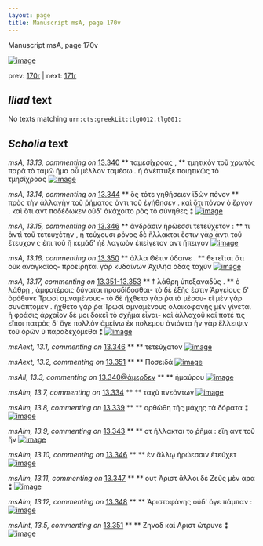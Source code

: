 ```yaml
---
layout: page
title: Manuscript msA, page 170v
---
```


Manuscript msA, page 170v

[![image](http://www.homermultitext.org/iipsrv?OBJ=IIP,1.0&FIF=/project/homer/pyramidal/deepzoom/hmt/vaimg/2017a/VA170VN_0672.tif&WID=100&CVT=JPEG)](http://www.homermultitext.org/ict2/?urn=urn:cite2:hmt:vaimg.2017a:VA170VN_0672)

prev:  [170r](../170r/) | next:  [171r](../171r/)

## *Iliad* text

No texts matching `urn:cts:greekLit:tlg0012.tlg001:`

## *Scholia* text

*msA, 13.13, commenting on* [13.340](#13.340)  <a id="msA_13.13"/> **													 ταμεσίχροας , 												** 													 τμητικὸν τοῦ χρωτὸς παρὰ τὸ ταμῶ ῆμα οὗ μέλλον ταμέσω . ἠ ἀνέπτυξε ποιητικῶς 														τὸ τμησίχροας 													 												[![image](http://www.homermultitext.org/iipsrv?OBJ=IIP,1.0&FIF=/project/homer/pyramidal/deepzoom/hmt/vaimg/2017a/VA170VN_0672.tif&RGN=0.2467,0.3476,0.2039,0.04108&WID=1000&CVT=JPEG)](http://www.homermultitext.org/ict2/?urn=urn:cite2:hmt:vaimg.2017a:VA170VN_0672@0.2467,0.3476,0.2039,0.04108)

*msA, 13.14, commenting on* [13.344](#13.344)  <a id="msA_13.14"/> **													 ὃς τότε γηθήσειεν ϊδὼν πόνον 												** 													 πρὸς τὴν ἀλλαγὴν τοῦ ῥήματος ἀντι τοῦ ἐγήθησεν . καὶ ὅτι πόνον ὸ ἔργον . καὶ 														ὅτι αντ ποδέδωκεν οὐδ' ἀκάχοιτο ρὸς τὸ σύνηθες ⁑ 												[![image](http://www.homermultitext.org/iipsrv?OBJ=IIP,1.0&FIF=/project/homer/pyramidal/deepzoom/hmt/vaimg/2017a/VA170VN_0672.tif&RGN=0.2467,0.3828,0.1992,0.06127&WID=1000&CVT=JPEG)](http://www.homermultitext.org/ict2/?urn=urn:cite2:hmt:vaimg.2017a:VA170VN_0672@0.2467,0.3828,0.1992,0.06127)

*msA, 13.15, commenting on* [13.346](#13.346)  <a id="msA_13.15"/> **													 ἀνδράσιν ἡρώεσσι τετεύχετον : 												** 													 τι ἀντὶ τοῦ τετευχέτην , ή τεύχουσι ρόνος δὲ ἤλλακται ἔστιν γὰρ ἀντι τοῦ 															 ἔτευχον ς ἐπι τοῦ 															 															 ῆ κεμάδ' ἠὲ λαγωὸν ἐπείγετον 														 														 αντ 														 ἤπειγον 													 												[![image](http://www.homermultitext.org/iipsrv?OBJ=IIP,1.0&FIF=/project/homer/pyramidal/deepzoom/hmt/vaimg/2017a/VA170VN_0672.tif&RGN=0.2452,0.4311,0.1973,0.06058&WID=1000&CVT=JPEG)](http://www.homermultitext.org/ict2/?urn=urn:cite2:hmt:vaimg.2017a:VA170VN_0672@0.2452,0.4311,0.1973,0.06058)

*msA, 13.16, commenting on* [13.350](#13.350)  <a id="msA_13.16"/> **													 ἀλλα Θέτιν ύδαινε . 												** 													 θετεῖται ὅτι οὐκ ἀναγκαῖος- προείρηται γὰρ 															 															 κυδαίνων Ἀχιλῆα όδας ταχύν 														 													 												[![image](http://www.homermultitext.org/iipsrv?OBJ=IIP,1.0&FIF=/project/homer/pyramidal/deepzoom/hmt/vaimg/2017a/VA170VN_0672.tif&RGN=0.2517,0.4864,0.1756,0.04066&WID=1000&CVT=JPEG)](http://www.homermultitext.org/ict2/?urn=urn:cite2:hmt:vaimg.2017a:VA170VN_0672@0.2517,0.4864,0.1756,0.04066)

*msA, 13.17, commenting on* [13.351-13.353](#13.351-13.353)  <a id="msA_13.17"/> **													 ‡ λάθρη ὑπεξαναδὺς . 												** 													 ὸ λάθρῃ , ἀμφοτέροις δύναται προσδίδοσθαι- τὸ δὲ ἑξῆς ἐστιν Ἀργείους δ' ὀρόθυνε Τρωσὶ αμναμένους- τὸ δὲ ἤχθετο γάρ ῥα ιὰ μέσου- εἰ μὲν γὰρ 														συνάπτομεν . ἤχθετο γάρ ῥα Τρωσὶ αμναμένους ολοικοφανὴς μὲν γίνεται ἡ φράσις ἀρχαῖον δέ μοι 														δοκεῖ τὸ σχῆμα εἶναι- καὶ ἀλλαχοῦ 															 															 καί ποτέ τις εἴποι πατρὸς δ' ὅγε πολλὸν ἀμείνω ἐκ πολεμου ἀνιόντα 														 ὴν γὰρ ἔλλειψιν τοῦ ὁρῶν ὐ παραδεχόμεθα ⁑ 												[![image](http://www.homermultitext.org/iipsrv?OBJ=IIP,1.0&FIF=/project/homer/pyramidal/deepzoom/hmt/vaimg/2017a/VA170VN_0672.tif&RGN=0.2329,0.7044,0.6979,0.06653&WID=1000&CVT=JPEG)](http://www.homermultitext.org/ict2/?urn=urn:cite2:hmt:vaimg.2017a:VA170VN_0672@0.2329,0.7044,0.6979,0.06653)

*msAext, 13.1, commenting on* [13.346](#13.346)  <a id="msAext_13.1"/> **							 						** 							 τετεύχατον 						[![image](http://www.homermultitext.org/iipsrv?OBJ=IIP,1.0&FIF=/project/homer/pyramidal/deepzoom/hmt/vaimg/2017a/VA170VN_0672.tif&RGN=0.1581,0.4806,0.05490,0.02503&WID=1000&CVT=JPEG)](http://www.homermultitext.org/ict2/?urn=urn:cite2:hmt:vaimg.2017a:VA170VN_0672@0.1581,0.4806,0.05490,0.02503)

*msAext, 13.2, commenting on* [13.351](#13.351)  <a id="msAext_13.2"/> **							 						** 							 Ποσειδά 						[![image](http://www.homermultitext.org/iipsrv?OBJ=IIP,1.0&FIF=/project/homer/pyramidal/deepzoom/hmt/vaimg/2017a/VA170VN_0672.tif&RGN=0.1553,0.5715,0.05140,0.02808&WID=1000&CVT=JPEG)](http://www.homermultitext.org/ict2/?urn=urn:cite2:hmt:vaimg.2017a:VA170VN_0672@0.1553,0.5715,0.05140,0.02808)

*msAil, 13.3, commenting on* [13.340@άμερδεν](#13.340@άμερδεν)  <a id="msAil_13.3"/> **							 						** 							 ἡμαύρου 						[![image](http://www.homermultitext.org/iipsrv?OBJ=IIP,1.0&FIF=/project/homer/pyramidal/deepzoom/hmt/vaimg/2017a/VA170VN_0672.tif&RGN=0.8723,0.3716,0.03648,0.01286&WID=1000&CVT=JPEG)](http://www.homermultitext.org/ict2/?urn=urn:cite2:hmt:vaimg.2017a:VA170VN_0672@0.8723,0.3716,0.03648,0.01286)

*msAim, 13.7, commenting on* [13.334](#13.334)  <a id="msAim_13.7"/> **							 						** 							 ταχὺ πνεόντων 						[![image](http://www.homermultitext.org/iipsrv?OBJ=IIP,1.0&FIF=/project/homer/pyramidal/deepzoom/hmt/vaimg/2017a/VA170VN_0672.tif&RGN=0.4425,0.2622,0.06338,0.02379&WID=1000&CVT=JPEG)](http://www.homermultitext.org/ict2/?urn=urn:cite2:hmt:vaimg.2017a:VA170VN_0672@0.4425,0.2622,0.06338,0.02379)

*msAim, 13.8, commenting on* [13.339](#13.339)  <a id="msAim_13.8"/> **							 						** 							 ορθώθη τῆς μάχης τὰ δόρατα ⁑ 						[![image](http://www.homermultitext.org/iipsrv?OBJ=IIP,1.0&FIF=/project/homer/pyramidal/deepzoom/hmt/vaimg/2017a/VA170VN_0672.tif&RGN=0.4469,0.3563,0.06153,0.04136&WID=1000&CVT=JPEG)](http://www.homermultitext.org/ict2/?urn=urn:cite2:hmt:vaimg.2017a:VA170VN_0672@0.4469,0.3563,0.06153,0.04136)

*msAim, 13.9, commenting on* [13.343](#13.343)  <a id="msAim_13.9"/> **							 						** 							 οτ ήλλακται το ῥῆμα : εἴη 								 αντ τοῦ ἤν 						[![image](http://www.homermultitext.org/iipsrv?OBJ=IIP,1.0&FIF=/project/homer/pyramidal/deepzoom/hmt/vaimg/2017a/VA170VN_0672.tif&RGN=0.4423,0.4318,0.05914,0.03181&WID=1000&CVT=JPEG)](http://www.homermultitext.org/ict2/?urn=urn:cite2:hmt:vaimg.2017a:VA170VN_0672@0.4423,0.4318,0.05914,0.03181)

*msAim, 13.10, commenting on* [13.346](#13.346)  <a id="msAim_13.10"/> **							 						** 							 ἐν ἄλλῳ ἡρώεσσιν ἐτεύχετ 						[![image](http://www.homermultitext.org/iipsrv?OBJ=IIP,1.0&FIF=/project/homer/pyramidal/deepzoom/hmt/vaimg/2017a/VA170VN_0672.tif&RGN=0.4409,0.4876,0.05601,0.02905&WID=1000&CVT=JPEG)](http://www.homermultitext.org/ict2/?urn=urn:cite2:hmt:vaimg.2017a:VA170VN_0672@0.4409,0.4876,0.05601,0.02905)

*msAim, 13.11, commenting on* [13.347](#13.347)  <a id="msAim_13.11"/> **							 						** 							 ουτ 								 Ἀριστ ἄλλοι δὲ Ζεὺς μὲν αρα ⁑ 						[![image](http://www.homermultitext.org/iipsrv?OBJ=IIP,1.0&FIF=/project/homer/pyramidal/deepzoom/hmt/vaimg/2017a/VA170VN_0672.tif&RGN=0.4392,0.5152,0.06577,0.02172&WID=1000&CVT=JPEG)](http://www.homermultitext.org/ict2/?urn=urn:cite2:hmt:vaimg.2017a:VA170VN_0672@0.4392,0.5152,0.06577,0.02172)

*msAim, 13.12, commenting on* [13.348](#13.348)  <a id="msAim_13.12"/> **							 						** 							 Ἀριστοφάνης 								 οὐδ' όγε πάμπαν : 						[![image](http://www.homermultitext.org/iipsrv?OBJ=IIP,1.0&FIF=/project/homer/pyramidal/deepzoom/hmt/vaimg/2017a/VA170VN_0672.tif&RGN=0.4379,0.5332,0.06540,0.02116&WID=1000&CVT=JPEG)](http://www.homermultitext.org/ict2/?urn=urn:cite2:hmt:vaimg.2017a:VA170VN_0672@0.4379,0.5332,0.06540,0.02116)

*msAint, 13.5, commenting on* [13.351](#13.351)  <a id="msAint_13.5"/> **							 						** 							 								 										Ζηνοδ 									 καὶ 										Αριστ 									 								 ώτρυνε ⁑ 						[![image](http://www.homermultitext.org/iipsrv?OBJ=IIP,1.0&FIF=/project/homer/pyramidal/deepzoom/hmt/vaimg/2017a/VA170VN_0672.tif&RGN=0.8900,0.5730,0.06024,0.03071&WID=1000&CVT=JPEG)](http://www.homermultitext.org/ict2/?urn=urn:cite2:hmt:vaimg.2017a:VA170VN_0672@0.8900,0.5730,0.06024,0.03071)